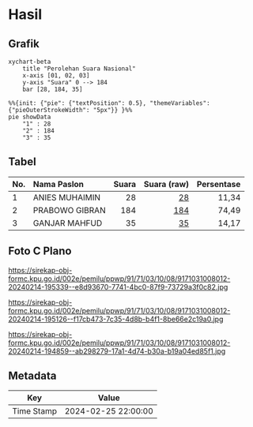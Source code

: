 # Hasil

## Grafik

```mermaid
xychart-beta
    title "Perolehan Suara Nasional"
    x-axis [01, 02, 03]
    y-axis "Suara" 0 --> 184
    bar [28, 184, 35]
```

```mermaid
%%{init: {"pie": {"textPosition": 0.5}, "themeVariables": {"pieOuterStrokeWidth": "5px"}} }%%
pie showData
    "1" : 28
    "2" : 184
    "3" : 35
```

## Tabel

| No. | Nama Paslon    | Suara | Suara (raw) | Persentase |
|:--- |:-------------- | -----:| -----------:| ----------:|
| 1   | ANIES MUHAIMIN | 28    | [28][p-1]   | 11,34      |
| 2   | PRABOWO GIBRAN | 184   | [184][p-2]  | 74,49      |
| 3   | GANJAR MAHFUD  | 35    | [35][p-3]   | 14,17      |


[p-1]: https://github.com/gigit-pemilu/pemilu-2024/blob/main/pilpres/hitung-suara/sub/91-papua/sub/71-kota-jayapura/sub/03-abepura/sub/1008-awiyo/sub/012-tps/sub/paslon-1.txt
[p-2]: https://github.com/gigit-pemilu/pemilu-2024/blob/main/pilpres/hitung-suara/sub/91-papua/sub/71-kota-jayapura/sub/03-abepura/sub/1008-awiyo/sub/012-tps/sub/paslon-2.txt
[p-3]: https://github.com/gigit-pemilu/pemilu-2024/blob/main/pilpres/hitung-suara/sub/91-papua/sub/71-kota-jayapura/sub/03-abepura/sub/1008-awiyo/sub/012-tps/sub/paslon-3.txt

## Foto C Plano

https://sirekap-obj-formc.kpu.go.id/002e/pemilu/ppwp/91/71/03/10/08/9171031008012-20240214-195339--e8d93670-7741-4bc0-87f9-73729a3f0c82.jpg

https://sirekap-obj-formc.kpu.go.id/002e/pemilu/ppwp/91/71/03/10/08/9171031008012-20240214-195126--f17cb473-7c35-4d8b-b4f1-8be66e2c19a0.jpg

https://sirekap-obj-formc.kpu.go.id/002e/pemilu/ppwp/91/71/03/10/08/9171031008012-20240214-194859--ab298279-17a1-4d74-b30a-b19a04ed85f1.jpg


## Metadata

| Key        | Value               |
| ---------- | ------------------- |
| Time Stamp | 2024-02-25 22:00:00 |



